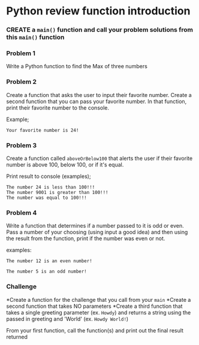# Python review function introduction

### CREATE a ```main()``` function and call your problem solutions from this ```main()``` function

### Problem 1
Write a Python function to find the Max of three numbers

### Problem 2
Create a function that asks the user to input their favorite number. Create a second function that you can pass your favorite number. In that function, print their favorite number to the console.

Example;
```
Your favorite number is 24!
```
### Problem 3
Create a function called ```aboveOrBelow100``` that alerts the user if their favorite number is above 100, below 100, or if it's equal.

Print result to console (examples);

```
The number 24 is less than 100!!!
The number 9001 is greater than 100!!!
The number was equal to 100!!!
```

### Problem 4
Write a function that determines if a number passed to it is odd or even. Pass a number of your choosing (using input a good idea) and then using the result from the function, print if the number was even or not.

examples:
```
The number 12 is an even number!

The number 5 is an odd number!
```

### Challenge
*Create a function for the challenge that you call from your ```main``` 
*Create a second function that takes NO parameters 
*Create a third function that takes a single greeting parameter (ex. ```Howdy```) and returns a string using the passed in greeting and 'World' (ex. ```Howdy World!```)

From your first function, call the function(s) and print out the final result returned


